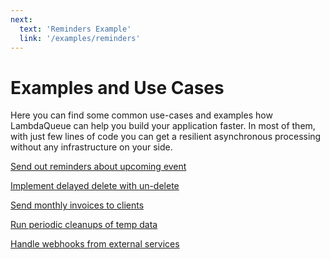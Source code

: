 ```yaml
---
next:
  text: 'Reminders Example'
  link: '/examples/reminders'
---
```


# Examples and Use Cases

Here you can find some common use-cases and examples how LambdaQueue can help you
build your application faster. In most of them, with just few lines of code
you can get a resilient asynchronous processing without any infrastructure
on your side.

[Send out reminders about upcoming event](./reminders)

[Implement delayed delete with un-delete](./delete)

[Send monthly invoices to clients](./invoices)

[Run periodic cleanups of temp data](./cleanup)

[Handle webhooks from external services](./webhooks)
